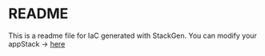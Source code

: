 # README
This is a readme file for IaC generated with StackGen.
You can modify your appStack -> [here](http://main.dev.stackgen.com/appstacks/e04ca47d-c60c-446a-b863-d1719dc5d67a)

